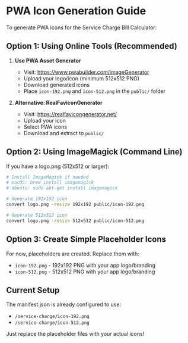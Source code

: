 # PWA Icon Generation Guide

To generate PWA icons for the Service Charge Bill Calculator:

## Option 1: Using Online Tools (Recommended)

1. **Use PWA Asset Generator**
   - Visit: https://www.pwabuilder.com/imageGenerator
   - Upload your logo/icon (minimum 512x512 PNG)
   - Download generated icons
   - Place `icon-192.png` and `icon-512.png` in the `public/` folder

2. **Alternative: RealFaviconGenerator**
   - Visit: https://realfavicongenerator.net/
   - Upload your icon
   - Select PWA icons
   - Download and extract to `public/`

## Option 2: Using ImageMagick (Command Line)

If you have a logo.png (512x512 or larger):

```bash
# Install ImageMagick if needed
# macOS: brew install imagemagick
# Ubuntu: sudo apt-get install imagemagick

# Generate 192x192 icon
convert logo.png -resize 192x192 public/icon-192.png

# Generate 512x512 icon
convert logo.png -resize 512x512 public/icon-512.png
```

## Option 3: Create Simple Placeholder Icons

For now, placeholders are created. Replace them with:
- `icon-192.png` - 192x192 PNG with your app logo/branding
- `icon-512.png` - 512x512 PNG with your app logo/branding

## Current Setup

The manifest.json is already configured to use:
- `/service-charge/icon-192.png`
- `/service-charge/icon-512.png`

Just replace the placeholder files with your actual icons!

